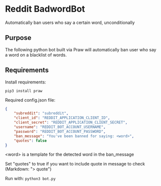 # Reddit BadwordBot
Automatically ban users who say a certain word, unconditionally

## Purpose
The following python bot built via Praw will automatically ban user who say a word on a blacklist of words.

## Requirements
Install requirements:
```apt-get install python3
pip3 install praw
```

Required config.json file:
```json
{
    "subreddit": "subreddit",
    "client_id": "REDDIT_APPLICATION_CLIENT_ID",
    "client_secret": "REDDIT_APPLICATION_CLIENT_SECRET",
    "username": "REDDIT_BOT_ACCOUNT_USERNAME",
    "password": "REDDIT_BOT_ACCOUNT_PASSWORD",
    "ban_message": "You've been banned for saying: <word>", 
    "quotes": false 
}
```

\<word\> is a template for the detected word in the ban_message

Set "quotes" to true if you want to include quote in message to check (Markdown: "> quote")

Run with:
```python3 bot.py```
